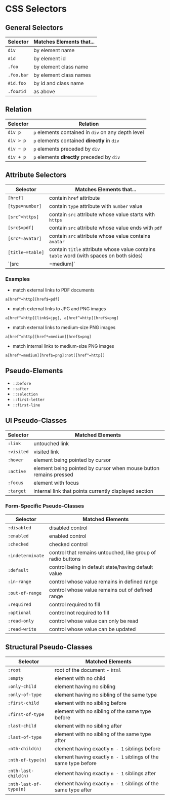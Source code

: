 # CSS Selectors

## General Selectors

| Selector | Matches Elements that... |
|--|--|
| `div` | by element name |
| `#id` | by element id |
| `.foo` | by element class name |
| `.foo.bar` | by element class names |
| `#id.foo` | by id and class name |
| `.foo#id` | as above |

## Relation

| Selector | Relation |
|--|--|
| `div p` | `p` elements contained in `div` on any depth level |
| `div > p` | `p` elements contained __directly__ in `div` |
| `div ~ p` | `p` elements preceded by `div` |
| `div + p` | `p` elements __directly__ preceded by `div` |

## Attribute Selectors

| Selector | Matches Elements that... |
|--|--|
| `[href]` | contain `href` attribute |
| `[type=number]` | contain `type` attribute with `number` value |
| `[src^=https]` | contain `src` attribute whose value starts with `https` |
| `[src$=pdf]` | contain `src` attribute whose value ends with `pdf` |
| `[src*=avatar]` | contain `src` attribute whose value contains `avatar` |
| `[title~=table]` | contain `title` attribute whose value contains `table` word (with spaces on both sides) |
| `[src|=medium]` | contain `src` attribute whose value equals `medium` or starts with `medium-` |

### Examples

* match external links to PDF documents

```
a[href^=http][href$=pdf]
```

* match external links to JPG and PNG images

```
a[href^=http][link$=jpg], a[href^=http][href$=png]
```

* match external links to medium-size PNG images

```
a[href^=http][href*=medium][href$=png]
```

* match internal links to medium-size PNG images

```
a[href*=medium][href$=png]:not([href^=http])
```

## Pseudo-Elements

* `::before`
* `::after`
* `::selection`
* `::first-letter`
* `::first-line`

## UI Pseudo-Classes

| Selector | Matched Elements |
|--|--|
| `:link` | untouched link |
| `:visited` | visited link |
| `:hover` | element being pointed by cursor |
| `:active` | element being pointed by cursor when mouse button remains pressed |
| `:focus` | element with focus |
| `:target` | internal link that points currently displayed section |

### Form-Specific Pseudo-Classes

| Selector | Matched Elements |
|--|--|
| `:disabled` | disabled control |
| `:enabled` | enabled control |
| `:checked` | checked control |
| `:indeterminate` | control that remains untouched, like group of radio buttons |
| `:default` | control being in default state/having default value |
| `:in-range` | control whose value remains in defined range |
| `:out-of-range` | control whose value remains out of defined range |
| `:required` | control required to fill |
| `:optional` | control not required to fill |
| `:read-only` | control whose value can only be read |
| `:read-write` | control whose value can be updated |

## Structural Pseudo-Classes

| Selector | Matched Elements |
|--|--|
| `:root` | root of the document - `html` |
| `:empty` | element with no child |
| `:only-child` | element having no sibling |
| `:only-of-type` | element having no sibling of the same type |
| `:first-child` | element with no sibling before |
| `:first-of-type` | element with no sibling of the same type before |
| `:last-child` | element with no sibling after |
| `:last-of-type` | element with no sibling of the same type after |
| `:nth-child(n)` | element having exactly `n - 1` siblings before |
| `:nth-of-type(n)` | element having exactly `n - 1` siblings of the same type before |
| `:nth-last-child(n)` | element having exactly `n - 1` siblings after |
| `:nth-last-of-type(n)` | element having exactly `n - 1` siblings of the same type after |
